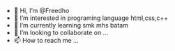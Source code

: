 - 👋 Hi, I’m @Freedho
- 👀 I’m interested in programing language html,css,c++
- 🌱 I’m currently learning smk mhs batam
- 💞️ I’m looking to collaborate on ...
- 📫 How to reach me ...

<!---
Freedho/Freedho is a ✨ special ✨ repository because its `README.md` (this file) appears on your GitHub profile.
You can click the Preview link to take a look at your changes.
--->
